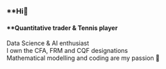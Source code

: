 ### **Hi👋

#### **Quantitative trader & Tennis player <br>
  
Data Science & AI enthusiast <br>
I own the CFA, FRM and CQF designations <br>
Mathematical modelling and coding are my passion 💞️ <br>

<!---
carlos-augfaria/carlos-augfaria is a ✨ special ✨ repository because its `README.md` (this file) appears on your GitHub profile.
You can click the Preview link to take a look at your changes.
--->
